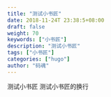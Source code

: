```yaml
---
title: "测试小书匠"
date: 2018-11-24T 23:38:5+08:00
draft: false
weight: 70
keywords: ["小书匠"]
description: "测试小书匠"
tags: ["小书匠"]
categories: ["hugo"]
author: "码魂"
---
```


测试小书匠
测试小书匠的换行
